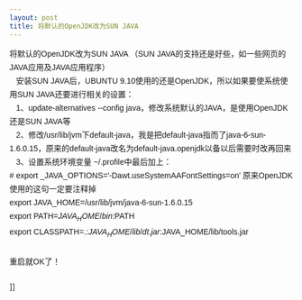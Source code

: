 ```yaml
---
layout: post
title: 将默认的OpenJDK改为SUN JAVA
---
```

<span style="font-family: 宋体, arial, sans-serif; font-size: 14px; line-height: 24px;">将默认的OpenJDK改为SUN JAVA （SUN JAVA的支持还是好些，如一些网页的JAVA应用及JAVA应用程序）<br />&nbsp;&nbsp; 安装SUN JAVA后，UBUNTU 9.10使用的还是OpenJDK，所以如果要使系统使用SUN JAVA还要进行相关的设置：<br />&nbsp;&nbsp; 1、update-alternatives --config java，修改系统默认的JAVA，是使用OpenJDK还是SUN JAVA等<br />&nbsp;&nbsp; 2、修改/usr/lib/jvm下default-java，我是把default-java指而了java-6-sun-1.6.0.15，原来的default-java改名为default-java.openjdk以备以后需要时改再回来<br />&nbsp;&nbsp; 3、设置系统环境变量 ~/.profile中最后加上：<br /># export _JAVA_OPTIONS='-Dawt.useSystemAAFontSettings=on' 原来OpenJDK使用的这句一定要注释掉<br />export JAVA_HOME=/usr/lib/jvm/java-6-sun-1.6.0.15<br />export PATH=$JAVA_HOME/bin:$PATH<br />export CLASSPATH=.:$JAVA_HOME/lib/dt.jar:$JAVA_HOME/lib/tools.jar<br /><br />重启就OK了！<br /><br /></span>]]